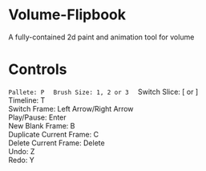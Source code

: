 # Volume-Flipbook
A fully-contained 2d paint and animation tool for volume

# Controls
`Pallete: P  `
`Brush Size: 1, 2 or 3  `
Switch Slice: [ or ]  
Timeline: T  
Switch Frame: Left Arrow/Right Arrow  
Play/Pause: Enter  
New Blank Frame: B  
Duplicate Current Frame: C  
Delete Current Frame: Delete  
Undo: Z  
Redo: Y

